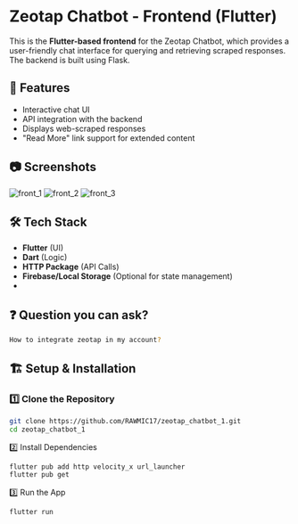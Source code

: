 # Zeotap Chatbot - Frontend (Flutter)

This is the **Flutter-based frontend** for the Zeotap Chatbot, which provides a user-friendly chat interface for querying and retrieving scraped responses. The backend is built using Flask.

## 🚀 Features
- Interactive chat UI
- API integration with the backend
- Displays web-scraped responses
- "Read More" link support for extended content

## 📷 Screenshots
![front_1](https://github.com/user-attachments/assets/f22feae0-c0e4-4582-be0e-d35d0971becf)
![front_2](https://github.com/user-attachments/assets/82fbbfa4-caa4-4034-a7b6-e8ddf76017b2)
![front_3](https://github.com/user-attachments/assets/aba11fd7-3b4a-415f-b47d-b7d29a9471b6)


## 🛠️ Tech Stack
- **Flutter** (UI)
- **Dart** (Logic)
- **HTTP Package** (API Calls)
- **Firebase/Local Storage** (Optional for state management)
- 

## ❓ Question you can ask?

```sh
How to integrate zeotap in my account?
```


## 🏗️ Setup & Installation
### 1️⃣ Clone the Repository
```sh
git clone https://github.com/RAWMIC17/zeotap_chatbot_1.git
cd zeotap_chatbot_1
```
2️⃣ Install Dependencies
```sh
flutter pub add http velocity_x url_launcher
flutter pub get
```
3️⃣ Run the App
```sh
flutter run
```
